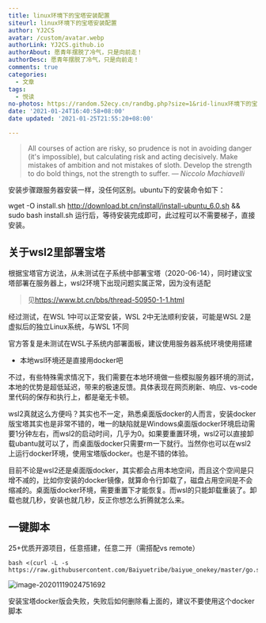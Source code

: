 ```yaml
---
title: linux环境下的宝塔安装配置
siteurl: linux环境下的宝塔安装配置
author: YJ2CS
avatar: /custom/avatar.webp
authorLink: YJ2CS.github.io
authorAbout: 愿青年摆脱了冷气，只是向前走！
authorDesc: 愿青年摆脱了冷气，只是向前走！
comments: true
categories:
  - 文章
tags:
  - 悦读
no-photos: https://random.52ecy.cn/randbg.php?size=1&rid-linux环境下的宝塔安装配置
date: '2021-01-24T16:40:58+08:00'
date updated: '2021-01-25T21:55:20+08:00'

---
```


> All courses of action are risky, so prudence is not in avoiding danger (it's impossible), but calculating risk and acting decisively. Make mistakes of ambition and not mistakes of sloth. Develop the strength to do bold things, not the strength to suffer.
> — <cite>Niccolo Machiavelli</cite>

安装步骤跟服务器安装一样，没任何区别。ubuntu下的安装命令如下：

wget -O install.sh <http://download.bt.cn/install/install-ubuntu_6.0.sh> && sudo bash install.sh
运行后，等待安装完成即可，此过程可以不需要梯子，直接安装。

## 关于wsl2里部署宝塔

根据宝塔官方说法，从未测试在子系统中部署宝塔（2020-06-14），同时建议宝塔部署在服务器上，wsl2环境下出现问题实属正常，因为没有适配

> 见<https://www.bt.cn/bbs/thread-50950-1-1.html>

经过测试，在WSL 1中可以正常安装，WSL 2中无法顺利安装，可能是WSL 2是虚拟后的独立Linux系统，与WSL 1不同

官方答复是未测试在WSL子系统内部署面板，建议使用服务器系统环境使用搭建

- 本地wsl环境还是直接用docker吧

不过，有些特殊需求情况下，我们需要在本地环境做一些模拟服务器环境的测试，本地的优势是超低延迟，带来的极速反馈。具体表现在网页刷新、响应、vs-code里代码的保存和执行上，都是毫无卡顿。

wsl2真就这么方便吗？其实也不一定，熟悉桌面版docker的人而言，安装docker版宝塔其实也是非常不错的，唯一的缺陷就是Windows桌面版docker环境启动需要1分钟左右，而wsl2的启动时间，几乎为0。如果要重置环境，wsl2可以直接卸载ubantu就可以了，而桌面版docker只需要rm一下就行。当然你也可以在wsl2上运行docker环境，使用宝塔版docker。也是不错的体验。

目前不论是wsl2还是桌面版docker，其实都会占用本地空间，而且这个空间是只增不减的，比如你安装的docker镜像，就算命令行卸载了，磁盘占用空间是不会缩减的。桌面版docker环境，需要重置下才能恢复。而wsl的只能卸载重装了。卸载也就几秒，安装也就几秒，反正你想怎么折腾就怎么来。

## 一键脚本

25+优质开源项目，任意搭建，任意二开（需搭配vs remote）

```shell
bash <(curl -L -s https://raw.githubusercontent.com/Baiyuetribe/baiyue_onekey/master/go.sh)
```

![image-20201119024751692](image-20201119024751692.png)

安装宝塔docker版会失败，失败后如何删除看上面的，建议不要使用这个docker脚本
